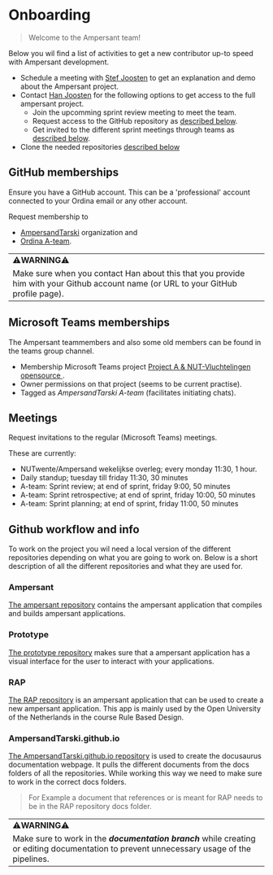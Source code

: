 # Onboarding

>Welcome to the Ampersant team!

Below you wil find a list of activities to get a new contributor up-to speed with Ampersant development.

 - Schedule a meeting with [Stef Joosten](<mailto:Stef.Joosten@ordina.nl?subject=Request demo meeting>) to get an explanation and demo about the Ampersant project.
 - Contact [Han Joosten](<mailto:Han.Joosten@ordina.nl?subject=Request for access to ampersant project&body=Hi Han,%0D%0A%0D%0AI am contacting you to get access to the following:%0D%0A &nbsp;- An invite to the upcoming sprint review meeting to meet the team.%0D%0A &nbsp;- Access to the github repository, _Your_Github_Account_Name_Or_Github_Profile_Url_.%0D%0A &nbsp;- Invites to the different sprint meetings that are currently scheduled.>) for the following options to get access to the full ampersant project.
    - Join the upcomming sprint review meeting to meet the team.
    - Request access to the GitHub repository as [described below](#github-memberships). 
    - Get invited to the different sprint meetings through teams as [described below](#microsoft-teams-memberships).
 - Clone the needed repositories [described below](#github-workflow-and-info)

## GitHub memberships

Ensure you have a GitHub account. This can be a 'professional' account connected to your Ordina email or any other account.

Request membership to

- [AmpersandTarski](https://github.com/orgs/AmpersandTarski/people) organization and
- [Ordina A-team](https://github.com/orgs/AmpersandTarski/teams/ordina-a-team/members).

<Table>
  <tr>
    <td>⚠️<b>WARNING</b>⚠️</td>
  </tr>
  <tr>
    <td>Make sure when you contact Han about this that you provide him with your Github account name (or URL to your GitHub profile page).
    </td>
  </tr>
</Table>

## Microsoft Teams memberships

The Ampersant teammembers and also some old members can be found in the teams group channel.

- Membership Microsoft Teams project [Project A & NUT-Vluchtelingen opensource
  ](https://teams.microsoft.com/l/team/19%3ayM9P1tFiWIADqDUbLDyX7ksB1Oavi04StkxyS6grh7A1%40thread.tacv2/conversations?groupId=09b86f1c-3ba6-411d-9b16-f0915eb2ed8a&tenantId=a254b169-0a6b-47f9-af4c-169704421c2e).
- Owner permissions on that project (seems to be current practise).
- Tagged as _AmpersandTarski A-team_ (facilitates initiating chats).

## Meetings

Request invitations to the regular (Microsoft Teams) meetings.

These are currently:

- NUTwente/Ampersand wekelijkse overleg; every monday 11:30, 1 hour.
- Daily standup; tuesday till friday 11:30, 30 minutes
- A-team: Sprint review; at end of sprint, friday 9:00, 50 minutes
- A-team: Sprint retrospective; at end of sprint, friday 10:00, 50 minutes
- A-team: Sprint planning; at end of sprint, friday 11:00, 50 minutes

## Github workflow and info

To work on the project you wil need a local version of the different repositories depending on what you are going to work on. Below is a short description of all the different repositories and what they are used for.

### Ampersant

[The ampersant repository](https://github.com/AmpersandTarski/Ampersand) contains the ampersant application that compiles and builds ampersant applications. 

### Prototype

[The prototype repository](https://github.com/AmpersandTarski/prototype) makes sure that a ampersant application has a visual interface for the user to interact with your applications.

### RAP

[The RAP repository](https://github.com/AmpersandTarski/RAP) is an ampersant application that can be used to create a new ampersant application. This app is mainly used by the Open University of the Netherlands in the course Rule Based Design.

### AmpersandTarski.github.io

[The AmpersandTarski.github.io repository](https://github.com/AmpersandTarski/AmpersandTarski.github.io) is used to create the docusaurus documentation webpage. It pulls the different documents from the docs folders of all the repositories. While working this way we need to make sure to work in the correct docs folders.
>For Example a document that references or is meant for RAP needs to be in the RAP repository docs folder.

<Table>
  <tr>
    <td>⚠️<b>WARNING</b>⚠️</td>
  </tr>
  <tr>
    <td>Make sure to work in the <b><i>documentation branch</i></b> while creating or editing documentation to prevent unnecessary usage of the pipelines. 
    </td>
  </tr>
</Table>
